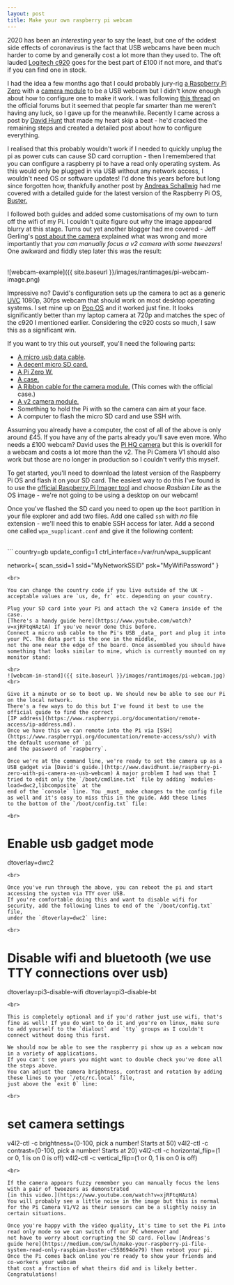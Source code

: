 ```yaml
---
layout: post
title: Make your own raspberry pi webcam
---
```


2020 has been an _interesting_ year to say the least, but one of the oddest side effects of coronavirus is the fact that USB webcams 
have been much harder to come by and generally cost a lot more than they used to. 
The oft lauded [Logitech c920](https://www.logitech.com/en-us/product/hd-pro-webcam-c920) goes for the best part of £100 if not more, 
and that's if you can find one in stock.

I had the idea a few months ago that I could probably jury-rig [a Raspberry Pi Zero](https://www.raspberrypi.org/products/raspberry-pi-zero-w/) 
with a [camera module](https://www.raspberrypi.org/products/camera-module-v2/) to be a USB webcam but I didn't know enough about how to configure one 
to make it work. I was following [this thread](https://www.raspberrypi.org/forums/viewtopic.php?f=38&t=148361) on the official forums but 
it seemed that people far smarter than me weren't having any luck, so I gave up for the meanwhile. 
Recently I came across a post by [David Hunt](http://www.davidhunt.ie/raspberry-pi-zero-with-pi-camera-as-usb-webcam) 
that made my heart skip a beat - he'd cracked the remaining steps and created a detailed post about how to configure everything.

I realised that this probably wouldn't work if I needed to quickly unplug the pi as power cuts can cause SD card corruption - then I remembered that you can configure a raspberry pi to have a read only operating system. 
As this would only be plugged in via USB without any network access, I wouldn't need OS or software updates! 
I'd done this years before but long since forgotten how, 
thankfully another post by [Andreas Schallwig](https://medium.com/swlh/make-your-raspberry-pi-file-system-read-only-raspbian-buster-c558694de79) 
had me covered with a detailed guide for the latest version of the Raspberry Pi OS, [Buster.](https://www.raspberrypi.org/blog/buster-the-new-version-of-raspbian/)

I followed both guides and added some customisations of my own to turn off the wifi of my Pi. 
I couldn't quite figure out why the image appeared blurry at this stage. Turns out yet another blogger had me covered - Jeff Gerling's [post about the camera](https://www.jeffgeerling.com/blog/2017/fixing-blurry-focus-on-some-raspberry-pi-camera-v2-models) 
explained what was wrong and more importantly that _you can manually focus a v2 camera with some tweezers!_ 
One awkward and fiddly step later this was the result:

<br>
![webcam-example]({{ site.baseurl }}/images/rantimages/pi-webcam-image.png)
<br>

Impressive no? David's configuration sets up the camera to act as a generic [UVC](https://en.wikipedia.org/wiki/USB_video_device_class) 1080p, 
30fps webcam that should work on most desktop operating systems. I set mine up on [Pop OS](https://pop.system76.com/) and it worked just fine. 
It looks significantly better than my laptop camera at 720p and matches the spec of the c920 I mentioned earlier. 
Considering the c920 costs so much, I saw this as a significant win.

If you want to try this out yourself, you'll need the following parts:

* [A micro usb data cable](https://www.quora.com/What-is-the-difference-between-a-USB-charging-cable-and-a-data-cable).
* [A decent micro SD card.](https://www.jeffgeerling.com/blog/2019/raspberry-pi-microsd-card-performance-comparison-2019)
* [A Pi Zero W.](https://www.raspberrypi.org/products/raspberry-pi-zero-w/)
* [A case.](https://thepihut.com/products/official-raspberry-pi-zero-case)
* [A Ribbon cable for the camera module.](https://shop.pimoroni.com/products/camera-cable-raspberry-pi-zero-edition?variant=32092803891283) (This comes with the official case.)
* [A v2 camera module.](https://www.raspberrypi.org/products/camera-module-v2/)
* Something to hold the Pi with so the camera can aim at your face.
* A computer to flash the micro SD card and use SSH with.

Assuming you already have a computer, the cost of all of the above is only around £45. If you have any of the parts already you'll save even more. 
Who needs a £100 webcam? David uses the [Pi HQ camera](https://www.raspberrypi.org/products/raspberry-pi-high-quality-camera/) but 
this is overkill for a webcam and costs a lot more than the v2. 
The Pi Camera V1 should also work but those are no longer in production so I couldn't verify this myself.

To get started, you'll need to download the latest version of the Raspberry Pi OS and flash it on your SD card. 
The easiest way to do this I've found is to use the [official Raspberry Pi Imager tool](https://www.raspberrypi.org/blog/raspberry-pi-imager-imaging-utility/) 
and choose _Rasbian Lite_ as the OS image - we're not going to be using a desktop on our webcam!

Once you've flashed the SD card you need to open up the `boot` partition in your file explorer and add two files. 
Add one called `ssh` with _no_ file extension - we'll need this to enable SSH access for later. Add a second one called `wpa_supplicant.conf` 
and give it the following content:

<br>
```
country=gb
update_config=1
ctrl_interface=/var/run/wpa_supplicant

network={
 scan_ssid=1
 ssid="MyNetworkSSID"
 psk="MyWifiPassword"
}
```
<br>

You can change the country code if you live outside of the UK - acceptable values are `us, de, fr` etc. depending on your country.

Plug your SD card into your Pi and attach the v2 Camera inside of the case. 
[There's a handy guide here](https://www.youtube.com/watch?v=xjRFtqHAztA) If you've never done this before. 
Connect a micro usb cable to the Pi's USB _data_ port and plug it into your PC. The data port is the one in the middle, 
not the one near the edge of the board. Once assembled you should have something that looks similar to mine, which is currently mounted on my monitor stand:

<br>
![webcam-in-stand]({{ site.baseurl }}/images/rantimages/pi-webcam.jpg)
<br>

Give it a minute or so to boot up. We should now be able to see our Pi on the local network. 
There's a few ways to do this but I've found it best to use the official guide to find the correct 
[IP address](https://www.raspberrypi.org/documentation/remote-access/ip-address.md). 
Once we have this we can remote into the Pi via [SSH](https://www.raspberrypi.org/documentation/remote-access/ssh/) with the default username of `pi` 
and the password of `raspberry`. 

Once we're at the command line, we're ready to set the camera up as a 
USB gadget via [David's guide.](http://www.davidhunt.ie/raspberry-pi-zero-with-pi-camera-as-usb-webcam) A major problem I had was that I tried to edit only the `/boot/cmdline.txt` file by adding `modules-load=dwc2,libcomposite` at the 
end of the `console` line. You _must_ make changes to the config file as well and it's easy to miss this in the guide. Add these lines 
to the bottom of the `/boot/config.txt` file:

<br>
```
# Enable usb gadget mode
dtoverlay=dwc2
```
<br>

Once you've run through the above, you can reboot the pi and start accessing the system via TTY over USB. 
If you're comfortable doing this and want to disable wifi for security, add the following lines to end of the `/boot/config.txt` file, 
under the `dtoverlay=dwc2` line:

<br>
```
# Disable wifi and bluetooth (we use TTY connections over usb)
dtoverlay=pi3-disable-wifi
dtoverlay=pi3-disable-bt
```
<br>

This is completely optional and if you'd rather just use wifi, that's fine as well! If you do want to do it and you're on linux, make sure to add yourself to the `dialout` and `tty` groups as I couldn't connect without doing this first.

We should now be able to see the raspberry pi show up as a webcam now in a variety of applications. 
If you can't see yours you might want to double check you've done all the steps above. 
You can adjust the camera brightness, contrast and rotation by adding these lines to your `/etc/rc.local` file, 
just above the `exit 0` line:

<br>
```
# set camera settings
v4l2-ctl -c brightness=(0-100, pick a number! Starts at 50)
v4l2-ctl -c contrast=(0-100, pick a number! Starts at 20)
v4l2-ctl -c horizontal_flip=(1 or 0, 1 is on 0 is off)
v4l2-ctl -c vertical_flip=(1 or 0, 1 is on 0 is off)
```
<br>

If the camera appears fuzzy remember you can manually focus the lens with a pair of tweezers as demonstrated 
[in this video.](https://www.youtube.com/watch?v=xjRFtqHAztA) 
You will probably see a little noise in the image but this is normal for the Pi Camera V1/V2 as their sensors can be a slightly noisy in certain situations.

Once you're happy with the video quality, it's time to set the Pi into read only mode so we can switch off our PC whenever and 
not have to worry about corrupting the SD card. Follow [Andreas's guide here](https://medium.com/swlh/make-your-raspberry-pi-file-system-read-only-raspbian-buster-c558694de79) then reboot your pi. 
Once the Pi comes back online you're ready to show your friends and co-workers your webcam 
that cost a fraction of what theirs did and is likely better. Congratulations!
